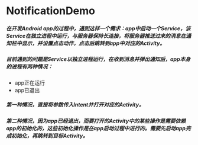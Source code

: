 # NotificationDemo

##### 在开发Android app的过程中，遇到这样一个需求：app中启动一个Service，该Service在独立进程中运行，与服务器保持长连接，将服务器推送过来的消息在通知栏中显示，并设置点击动作，点击后跳转到app中对应的Activity。

##### 目前遇到的问题是Service以独立进程运行，在收到消息并弹出通知后，app本身的进程有两种情况：
* app正在运行
* app已退出

##### 第一种情况，直接将参数传入Intent并打开对应的Activity。
##### 第二种情况，因为app已经退出，而要打开的Activity中的某些操作是需要依赖app的初始化的，这些初始化操作是在app启动过程中进行的。需要先启动app完成初始化，再跳转到目标Activity。



